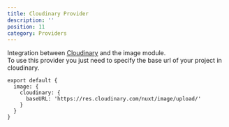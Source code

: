 ```yaml
---
title: Cloudinary Provider
description: ''
position: 11
category: Providers
---
```


Integration between [Cloudinary](https://cloudinary.com) and the image module.  
To use this provider you just need to specify the base url of your project in cloudinary.

```js{}[nuxt.config.js]
export default {
  image: {
    cloudinary: {
      baseURL: 'https://res.cloudinary.com/nuxt/image/upload/'
    }
  }
}
```
